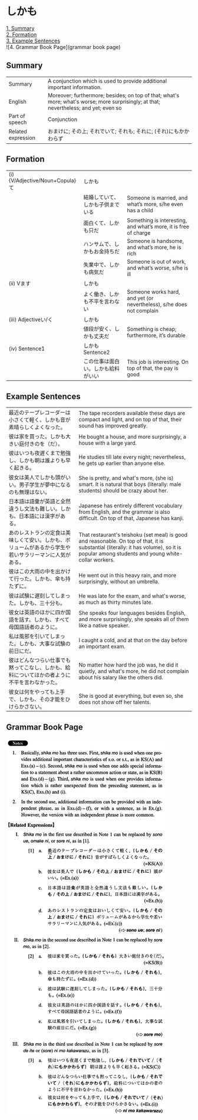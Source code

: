 # しかも

[1. Summary](#summary)<br>
[2. Formation](#formation)<br>
[3. Example Sentences](#example-sentences)<br>
![4. Grammar Book Page](grammar book page)<br>


## Summary

<table><tr>   <td>Summary</td>   <td>A conjunction which is used to provide additional important information.</td></tr><tr>   <td>English</td>   <td>Moreover; furthermore; besides; on top of that; what's more; what's worse; more surprisingly; at that; nevertheless; and yet; even so</td></tr><tr>   <td>Part of speech</td>   <td>Conjunction</td></tr><tr>   <td>Related expression</td>   <td>おまけに; その上; それでいて; それも; それに; (それ)にもかかわらず</td></tr></table>

## Formation

<table class="table"><tbody><tr class="tr head"><td class="td"><span class="numbers">(i)</span> <span class="bold">{V/Adjective/Noun+Copula}て</span></td><td class="td"><span class="concept">しかも</span></td><td class="td"></td></tr><tr class="tr"><td class="td"></td><td class="td"><span>結婚していて、</span><span class="concept">しかも</span><span>子供までいる</span></td><td class="td"><span>Someone is married, and what’s more, s/he even has a child</span></td></tr><tr class="tr"><td class="td"></td><td class="td"><span>面白くて、</span><span class="concept">しかも</span><span>只だ</span></td><td class="td"><span>Something is interesting, and what’s more, it is free of charge</span></td></tr><tr class="tr"><td class="td"></td><td class="td"><span>ハンサムで、</span><span class="concept">しかも</span><span>お金持ちだ</span></td><td class="td"><span>Someone is handsome, and what’s more, he is rich</span></td></tr><tr class="tr"><td class="td"></td><td class="td"><span>失業中で、</span><span class="concept">しかも</span><span>病気だ</span></td><td class="td"><span>Someone is out of work, and what’s worse, s/he is ill</span></td></tr><tr class="tr head"><td class="td"><span class="numbers">(ii)</span> <span class="bold">Vます</span></td><td class="td"><span class="concept">しかも</span></td><td class="td"></td></tr><tr class="tr"><td class="td"></td><td class="td"><span>よく働き、</span><span class="concept">しかも</span><span>不平を言わない</span></td><td class="td"><span>Someone works hard, and yet (or nevertheless), s/he does not complain</span></td></tr><tr class="tr head"><td class="td"><span class="numbers">(iii)</span> <span class="bold">Adjectiveい/く</span></td><td class="td"><span class="concept">しかも</span></td><td class="td"></td></tr><tr class="tr"><td class="td"></td><td class="td"><span>値段が安く、</span><span class="concept">しかも</span><span>丈夫だ</span></td><td class="td"><span>Something is cheap; furthermore, it’s durable</span></td></tr><tr class="tr head"><td class="td"><span class="numbers">(iv)</span> <span class="bold">Sentence1</span></td><td class="td"><span class="concept">しかも</span><span>Sentence2</span></td><td class="td"></td></tr><tr class="tr"><td class="td"></td><td class="td"><span>この仕事は面白い。</span><span class="concept">しかも</span><span>給料がいい</span></td><td class="td"><span>This job is interesting. On top of that, the pay is good</span></td></tr></tbody></table>

## Example Sentences

<table><tr>   <td>最近のテープレコーダーは小さくて軽く、しかも音が素晴らしくよくなった。</td>   <td>The tape recorders available these days are compact and light, and on top of that, their sound has improved greatly.</td></tr><tr>   <td>彼は家を買った。しかも大きい庭付きのを（だ）。</td>   <td>He bought a house, and more surprisingly, a house with a large yard.</td></tr><tr>   <td>彼はいつも夜遅くまで勉強し、しかも朝は誰よりも早く起きる。</td>   <td>He studies till late every night; nevertheless, he gets up earlier than anyone else.</td></tr><tr>   <td>彼女は美人でしかも頭がいい。男子学生が夢中になるのも無理はない。</td>   <td>She is pretty, and what's more, (she is) smart. It is natural that boys (literally: male students) should be crazy about her.</td></tr><tr>   <td>日本語は語彙が英語と全然違うし文法も難しい。しかも、日本語には漢字がある。</td>   <td>Japanese has entirely different vocabulary from English, and the grammar is also difficult. On top of that, Japanese has kanji.</td></tr><tr>   <td>あのレストランの定食は美味しくて安い。しかも、ボリュームがあるから学生や若いサラリーマンに人気がある。</td>   <td>That restaurant's teishoku (set meal) is good and reasonable. On top of that, it is substantial (literally: it has volume), so it is popular among students and young white-collar workers.</td></tr><tr>   <td>彼はこの大雨の中を出かけて行った。しかも、傘も持たずに。</td>   <td>He went out in this heavy rain, and more surprisingly, without an umbrella.</td></tr><tr>   <td>彼は試験に遅刻してしまった。しかも、三十分も。</td>   <td>He was late for the exam, and what's worse, as much as thirty minutes late.</td></tr><tr>   <td>彼女は英語のほかに四か国語を話す。しかも、すべて母国語話者のように。</td>   <td>She speaks four languages besides English, and more surprisingly, she speaks all of them like a native speaker.</td></tr><tr>   <td>私は風邪を引いてしまった。しかも、大事な試験の前日にだ。</td>   <td>I caught a cold, and at that on the day before an important exam.</td></tr><tr>   <td>彼はどんなつらい仕事でも黙ってこなし、しかも、給料についてほかの者ように不平を言わなかった。</td>   <td>No matter how hard the job was, he did it quietly, and what's more, he did not complain about his salary like the others did.</td></tr><tr>   <td>彼女は何をやっても上手で、しかも、その才能をひけらかさない。</td>   <td>She is good at everything, but even so, she does not show off her talents.</td></tr></table>

## Grammar Book Page

![](../img/Intermediateしかも.png)

